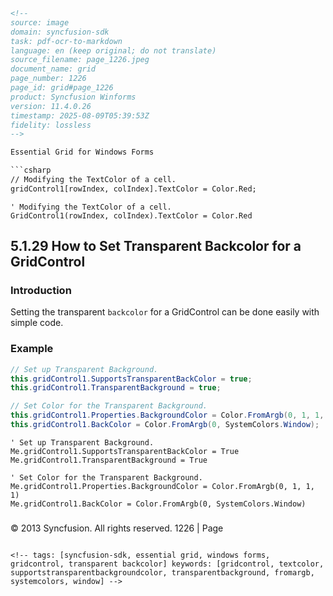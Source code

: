 ```html
<!-- 
source: image
domain: syncfusion-sdk
task: pdf-ocr-to-markdown
language: en (keep original; do not translate)
source_filename: page_1226.jpeg
document_name: grid
page_number: 1226
page_id: grid#page_1226
product: Syncfusion Winforms
version: 11.4.0.26
timestamp: 2025-08-09T05:39:53Z
fidelity: lossless
-->

Essential Grid for Windows Forms

```csharp
// Modifying the TextColor of a cell.
gridControl1[rowIndex, colIndex].TextColor = Color.Red;
```

```vb.net
' Modifying the TextColor of a cell.
GridControl1(rowIndex, colIndex).TextColor = Color.Red
```

## 5.1.29 How to Set Transparent Backcolor for a GridControl

### Introduction

Setting the transparent `backcolor` for a GridControl can be done easily with simple code.

### Example

```csharp
// Set up Transparent Background.
this.gridControl1.SupportsTransparentBackColor = true;
this.gridControl1.TransparentBackground = true;

// Set Color for the Transparent Background.
this.gridControl1.Properties.BackgroundColor = Color.FromArgb(0, 1, 1, 1);
this.gridControl1.BackColor = Color.FromArgb(0, SystemColors.Window);
```

```vb.net
' Set up Transparent Background.
Me.gridControl1.SupportsTransparentBackColor = True
Me.gridControl1.TransparentBackground = True

' Set Color for the Transparent Background.
Me.gridControl1.Properties.BackgroundColor = Color.FromArgb(0, 1, 1, 1)
Me.gridControl1.BackColor = Color.FromArgb(0, SystemColors.Window)
```

### 
© 2013 Syncfusion. All rights reserved.
1226 | Page
```

<!-- tags: [syncfusion-sdk, essential grid, windows forms, gridcontrol, transparent backcolor] keywords: [gridcontrol, textcolor, supportstransparentbackgroundcolor, transparentbackground, fromargb, systemcolors, window] -->
```